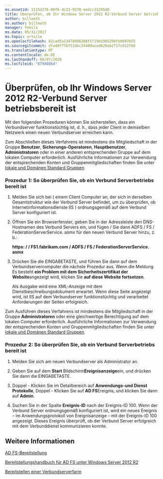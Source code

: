 ```yaml
---
ms.assetid: 1115d276-00f6-4c23-9278-eedcc31295d8
title: Überprüfen, ob Ihr Windows Server 2012 R2-Verbund Server betriebsbereit ist
author: billmath
ms.author: billmath
manager: femila
ms.date: 05/31/2017
ms.topic: article
ms.openlocfilehash: 82cad5a13478986208f5f19d1905290fb0097655
ms.sourcegitcommit: dfa48f77b751dbc34409aced628eb2f17c912f08
ms.translationtype: MT
ms.contentlocale: de-DE
ms.lasthandoff: 08/07/2020
ms.locfileid: "87940864"
---
```

# <a name="verify-your-windows-server-2012-r2-federation-server-is-operational"></a>Überprüfen, ob Ihr Windows Server 2012 R2-Verbund Server betriebsbereit ist



Mit den folgenden Prozeduren können Sie sicherstellen, dass ein Verbundserver funktionstüchtig ist, d. h., dass jeder Client in demselben Netzwerk einen neuen Verbundserver erreichen kann.

Zum Abschließen dieses Verfahrens ist mindestens die Mitgliedschaft in der Gruppe **Benutzer**, **Sicherungs-Operatoren**, **Hauptbenutzer**, **Administratoren** oder in einer anderen entsprechenden Gruppe auf dem lokalen Computer erforderlich.  Ausführliche Informationen zur Verwendung der entsprechenden Konten und Gruppenmitgliedschaften finden Sie unter [lokale und Domänen Standard Gruppen](https://go.microsoft.com/fwlink/?LinkId=83477).

### <a name="procedure-1-to-verify-that-a-federation-server-is-operational"></a>Prozedur 1: So überprüfen Sie, ob ein Verbund Serverbetriebs bereit ist

1.  Melden Sie sich bei \( einem Client Computer an, der sich in derselben Gesamtstruktur wie der Verbund Server befindet, um zu überprüfen, ob Internetinformationsdienste IIS \) ordnungsgemäß auf dem Verbund Server konfiguriert ist.

2.  Öffnen Sie ein Browserfenster, geben Sie in der Adressleiste den DNS-Hostnamen des Verbund Servers ein, und fügen \/ Sie dann ADFS \/ FS \/ FederationServerService. asmx für den neuen Verbund Server hinzu, z. b.:

    **https: \/ \/ FS1.fabrikam.com \/ ADFS \/ FS \/ FederationServerService. asmx**

3.  Drücken Sie die EINGABETASTE, und führen Sie dann auf dem Verbundservercomputer die nächste Prozedur aus. Wenn die Meldung Es besteht **ein Problem mit dem Sicherheitszertifikat der Website**angezeigt wird, klicken Sie **auf diese Website fortsetzen**.

    Als Ausgabe wird eine XML-Anzeige mit dem Dienstbeschreibungsdokument erwartet. Wenn diese Seite angezeigt wird, ist IIS auf dem Verbundserver funktionstüchtig und verarbeitet Anforderungen der Seiten erfolgreich.

Zum Ausführen dieses Verfahrens ist mindestens die Mitgliedschaft in der Gruppe **Administratoren** oder eine gleichwertige Berechtigung auf dem lokalen Computer erforderlich.  Ausführliche Informationen zur Verwendung der entsprechenden Konten und Gruppenmitgliedschaften finden Sie unter [lokale und Domänen Standard Gruppen](https://go.microsoft.com/fwlink/?LinkId=83477).

### <a name="procedure-2-to-verify-that-a-federation-server-is-operational"></a>Prozedur 2: So überprüfen Sie, ob ein Verbund Serverbetriebs bereit ist

1.  Melden Sie sich am neuen Verbundserver als Administrator an.

2.  Geben Sie auf dem **Start** Bildschirm**Ereignisanzeige**ein, und drücken Sie dann die EINGABETASTE.

3.  Doppel \- Klicken Sie im Detailbereich auf **Anwendungs-und Dienst Protokolle**, Doppel \- Klicken Sie auf **AD FS**Ereignis, und klicken Sie dann auf **Admin**.

4.  Suchen Sie in der Spalte **Ereignis-ID** nach der Ereignis-ID 100. Wenn der Verbund Server ordnungsgemäß konfiguriert ist, wird ein neues Ereignis – im Anwendungsprotokoll von Ereignisanzeige – mit der Ereignis-ID 100 angezeigt. Dieses Ereignis überprüft, ob der Verbund Server erfolgreich mit dem Verbunddienst kommunizieren konnte.

## <a name="see-also"></a>Weitere Informationen

[AD FS-Bereitstellung](../../ad-fs/AD-FS-Deployment.md)

[Bereitstellungshandbuch für AD FS unter Windows Server 2012 R2](../../ad-fs/deployment/Windows-Server-2012-R2-AD-FS-Deployment-Guide.md)

[Bereitstellen einer Verbundserverfarm](../../ad-fs/deployment/Deploying-a-Federation-Server-Farm.md)



